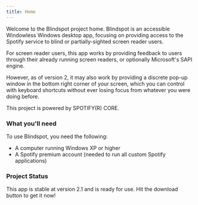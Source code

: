 ```yaml
---
title: Home
---
```


Welcome to the Blindspot project home. Blindspot is an accessible Windowless Windows desktop app, focusing on providing access to the Spotify service to blind or partially-sighted screen reader users. 

For screen reader users, this app works by providing feedback to users through their already running screen readers, or optionally Microsoft's SAPI engine. 

However, as of version 2, it may also work by providing a discrete pop-up window in the bottom right corner of your screen, which you can control with keyboard shortcuts without ever losing focus from whatever you were doing before. 

This project is powered by SPOTIFY(R) CORE. 

### What you'll need

To use Blindspot, you need the following:
* A computer running Windows XP or higher
* A Spotify premium account (needed to run all custom Spotify applications)

### Project Status

This app is stable at version 2.1 and is ready for use. Hit the download button to get it now!